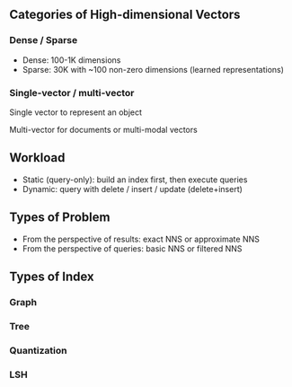 ## Categories of High-dimensional Vectors

### Dense / Sparse

- Dense: 100-1K dimensions
- Sparse: 30K with ~100 non-zero dimensions (learned representations)

### Single-vector / multi-vector

Single vector to represent an object

Multi-vector for documents or multi-modal vectors

## Workload

- Static (query-only): build an index first, then execute queries
- Dynamic: query with delete / insert / update (delete+insert)

## Types of Problem

- From the perspective of results: exact NNS or approximate NNS
- From the perspective of queries: basic NNS or filtered NNS

## Types of Index

### Graph

### Tree

### Quantization

### LSH